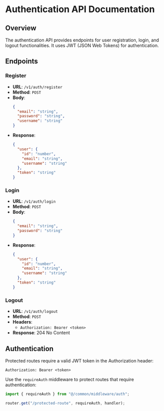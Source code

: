 # Authentication API Documentation

## Overview
The authentication API provides endpoints for user registration, login, and logout functionalities. It uses JWT (JSON Web Tokens) for authentication.

## Endpoints

### Register
- **URL**: `/v1/auth/register`
- **Method**: `POST`
- **Body**:
  ```json
  {
    "email": "string",
    "password": "string",
    "username": "string"
  }
  ```
- **Response**: 
  ```json
  {
    "user": {
      "id": "number",
      "email": "string",
      "username": "string"
    },
    "token": "string"
  }
  ```

### Login
- **URL**: `/v1/auth/login`
- **Method**: `POST`
- **Body**:
  ```json
  {
    "email": "string",
    "password": "string"
  }
  ```
- **Response**: 
  ```json
  {
    "user": {
      "id": "number",
      "email": "string",
      "username": "string"
    },
    "token": "string"
  }
  ```

### Logout
- **URL**: `/v1/auth/logout`
- **Method**: `POST`
- **Headers**: 
  - `Authorization: Bearer <token>`
- **Response**: 204 No Content

## Authentication
Protected routes require a valid JWT token in the Authorization header:
```
Authorization: Bearer <token>
```

Use the `requireAuth` middleware to protect routes that require authentication:
```typescript
import { requireAuth } from "@/common/middleware/auth";

router.get("/protected-route", requireAuth, handler);
```